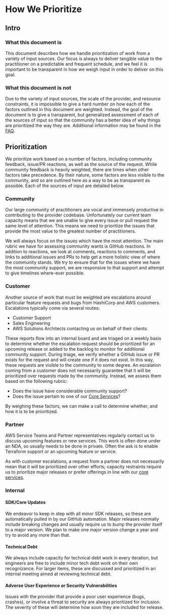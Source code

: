 # How We Prioritize

## Intro

### What this document is

This document describes how we handle prioritization of work from a variety of input sources. Our focus is always to deliver tangible value to the practitioner on a predictable and frequent schedule, and we feel it is important to be transparent in how we weigh input in order to deliver on this goal.

### What this document is not

Due to the variety of input sources, the scale of the provider, and resource constraints, it is impossible to give a hard number on how each of the factors outlined in this document are weighted. Instead, the goal of the document is to give a transparent, but generalized assessment of each of the sources of input so that the community has a better idea of why things are prioritized the way they are. Additional information may be found in the [FAQ](https://github.com/hashicorp/terraform-provider-aws/blob/main/docs/faq.md#how-do-you-decide-what-gets-merged-for-each-release).

## Prioritization

We prioritize work based on a number of factors, including community feedback, issue/PR reactions, as well as the source of the request. While community feedback is heavily weighted, there are times when other factors take precedence. By their nature, some factors are less visible to the community, and so are outlined here as a way to be as transparent as possible. Each of the sources of input are detailed below.

### Community

Our large community of practitioners are vocal and immensely productive in contributing to the provider codebase. Unfortunately our current team capacity means that we are unable to give every issue or pull request the same level of attention. This means we need to prioritize the issues that provide the most value to the greatest number of practitioners.

We will always focus on the issues which have the most attention. The main rubric we have for assessing community wants is GitHub reactions. In addition to reactions, we look at comments, reactions to comments, and links to additional issues and PRs to help get a more holistic view of where the community stands. We try to ensure that for the issues where we have the most community support, we are responsive to that support and attempt to give timelines where-ever possible.

### Customer

Another source of work that must be weighted are escalations around particular feature requests and bugs from HashiCorp and AWS customers. Escalations typically come via several routes:

- Customer Support
- Sales Engineering
- AWS Solutions Architects contacting us on behalf of their clients.

These reports flow into an internal board and are triaged on a weekly basis to determine whether the escalation request should be prioritized for an upcoming release or added to the backlog to monitor for additional community support. During triage, we verify whether a GitHub issue or PR exists for the request and will create one if it does not exist. In this way, these requests are visible to the community to some degree. An escalation coming from a customer does not necessarily guarantee that it will be prioritized over requests made by the community. Instead, we assess them based on the following rubric:

- Does the issue have considerable community support?
- Does the issue pertain to one of our [Core Services](core-services.md)?

By weighing these factors, we can make a call to determine whether, and how it is to be prioritized.

### Partner

AWS Service Teams and Partner representatives regularly contact us to discuss upcoming features or new services. This work is often done under an NDA, so usually needs to be done in private. Often the ask is to enable Terraform support or an upcoming feature or service.

As with customer escalations, a request from a partner does not necessarily mean that it will be prioritized over other efforts; capacity restraints require us to prioritize major releases or prefer offerings in line with our [core services](core-services.md).

### Internal

#### SDK/Core Updates

We endeavor to keep in step with all minor SDK releases, so these are automatically pulled in by our GitHub automation. Major releases normally include breaking changes and usually require us to bump the provider itself to a major version. We plan to make one major version change a year and try to avoid any more than that.

#### Technical Debt

We always include capacity for technical debt work in every iteration, but engineers are free to include minor tech debt work on their own recognizance. For larger items, these are discussed and prioritized in an internal meeting aimed at reviewing technical debt.

#### Adverse User Experience or Security Vulnerabilities

Issues with the provider that provide a poor user experience (bugs, crashes), or involve a threat to security are always prioritized for inclusion. The severity of these will determine how soon they are included for release.
